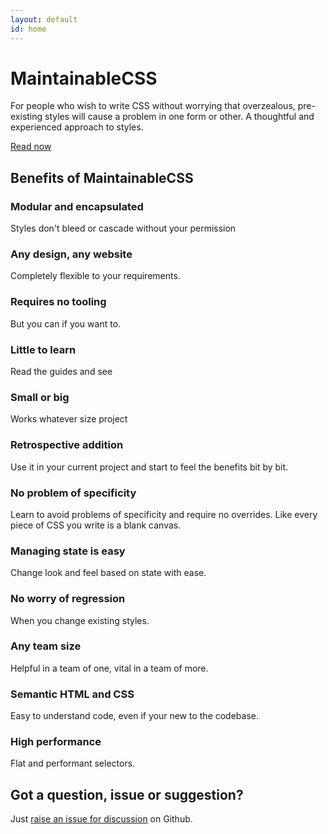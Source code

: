 ```yaml
---
layout: default
id: home
---
```


<div class="hero">
	<h1>MaintainableCSS</h1>
	<p>For people who wish to write CSS without worrying that overzealous, pre-existing styles will cause a problem in one form or other. A thoughtful and experienced approach to styles.</p>
	<p><a class="hero-button" href="/chapters/">Read now</a></p>
</div>

<div class="benefits">
	<h2>Benefits of MaintainableCSS</h2>
	<div class="benefits-wrapper">
		<div class="benefit">
			<h3>Modular and encapsulated</h3>
			<p>Styles don't bleed or cascade without your permission</p>
		</div>
		<div class="benefit">
			<h3>Any design, any website</h3>
			<p>Completely flexible to your requirements.</p>
		</div>
		<div class="benefit">
			<h3>Requires no tooling</h3>
			<p>But you can if you want to.</p>
		</div>
		<div class="benefit">
			<h3>Little to learn</h3>
			<p>Read the guides and see</p>
		</div>
		<div class="benefit">
			<h3>Small or big</h3>
			<p>Works whatever size project</p>
		</div>
		<div class="benefit">
			<h3>Retrospective addition</h3>
			<p>Use it in your current project and start to feel the benefits bit by bit.</p>
		</div>
		<div class="benefit">
			<h3>No problem of specificity</h3>
			<p>Learn to avoid problems of specificity and require no overrides. Like every piece of CSS you write is a blank canvas.</p>
		</div>
		<div class="benefit">
			<h3>Managing state is easy</h3>
			<p>Change look and feel based on state with ease.</p>
		</div>
		<div class="benefit">
			<h3>No worry of regression</h3>
			<p>When you change existing styles.</p>
		</div>
		<div class="benefit">
			<h3>Any team size</h3>
			<p>Helpful in a team of one, vital in a team of more.</p>
		</div>
		<div class="benefit">
			<h3>Semantic HTML and CSS</h3>
			<p>Easy to understand code, even if your new to the codebase.</p>
		</div>
		<div class="benefit">
			<h3>High performance</h3>
			<p>Flat and performant selectors.</p>
		</div>
	</div>
</div>

## Got a question, issue or suggestion?

Just [raise an issue for discussion](http://github.com/adamsilver/maintainablecss.com/issues/new/) on Github.